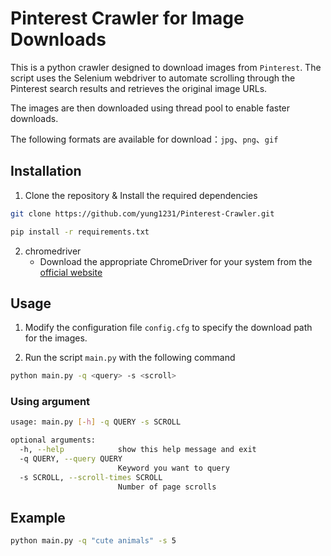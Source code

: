 # Pinterest Crawler for Image Downloads
This is a python crawler designed to download images from `Pinterest`. The script uses the Selenium webdriver to automate scrolling through the Pinterest search results and retrieves the original image URLs. 

The images are then downloaded using thread pool to enable faster downloads.

The following formats are available for download：`jpg`、`png`、`gif`

## Installation
1. Clone the repository & Install the required dependencies

```bash
git clone https://github.com/yung1231/Pinterest-Crawler.git

pip install -r requirements.txt
```

2. chromedriver
   - Download the appropriate ChromeDriver for your system from the [official website](https://chromedriver.chromium.org/downloads)

## Usage
1. Modify the configuration file `config.cfg` to specify the download path for the images.

2. Run the script `main.py` with the following command

```bash
python main.py -q <query> -s <scroll>
```

### Using argument
```bash
usage: main.py [-h] -q QUERY -s SCROLL

optional arguments:
  -h, --help            show this help message and exit
  -q QUERY, --query QUERY
                        Keyword you want to query
  -s SCROLL, --scroll-times SCROLL
                        Number of page scrolls
```

## Example
```bash
python main.py -q "cute animals" -s 5
```